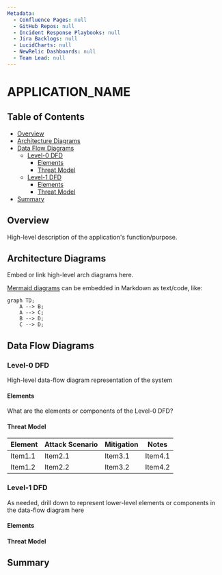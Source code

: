 ```yaml
---
Metadata:
  - Confluence Pages: null
  - GitHub Repos: null
  - Incident Response Playbooks: null
  - Jira Backlogs: null
  - LucidCharts: null
  - NewRelic Dashboards: null
  - Team Lead: null
---
```


# APPLICATION_NAME

## Table of Contents

<!-- toc -->

- [Overview](#overview)
- [Architecture Diagrams](#architecture-diagrams)
- [Data Flow Diagrams](#data-flow-diagrams)
  - [Level-0 DFD](#level-0-dfd)
    - [Elements](#elements)
    - [Threat Model](#threat-model)
  - [Level-1 DFD](#level-1-dfd)
    - [Elements](#elements-1)
    - [Threat Model](#threat-model-1)
- [Summary](#summary)

<!-- tocstop -->

## Overview

High-level description of the application's function/purpose.

## Architecture Diagrams

Embed or link high-level arch diagrams here.

[Mermaid diagrams](https://mermaid.js.org/intro/) can be embedded in Markdown as text/code, like:

```mermaid
graph TD;
    A --> B;
    A --> C;
    B --> D;
    C --> D;
```

## Data Flow Diagrams

### Level-0 DFD

High-level data-flow diagram representation of the system

#### Elements

What are the elements or components of the Level-0 DFD?

#### Threat Model

| Element | Attack Scenario | Mitigation | Notes   |
| ------- | --------------- | ---------- | ------- |
| Item1.1 | Item2.1         | Item3.1    | Item4.1 |
| Item1.2 | Item2.2         | Item3.2    | Item4.2 |

### Level-1 DFD

As needed, drill down to represent lower-level elements or components in the data-flow diagram here

#### Elements

#### Threat Model

## Summary
